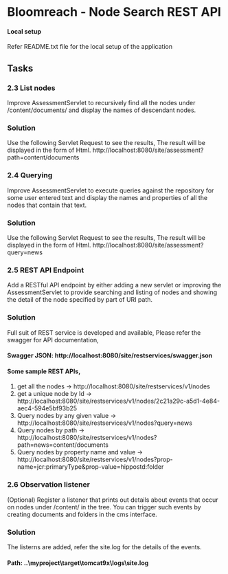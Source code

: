 
# Bloomreach - Node Search REST API

#### Local setup
Refer README.txt file for the local setup of the application

## Tasks
### 2.3 List nodes
Improve AssessmentServlet to recursively find all the nodes under /content/documents/ and
display the names of descendant nodes.

### Solution
Use the following Servlet Request to see the results, The result will be displayed in the form of Html.
http://localhost:8080/site/assessment?path=content/documents

### 2.4 Querying
Improve AssessmentServlet to execute queries against the repository for some user entered text
and display the names and properties of all the nodes that contain that text.

### Solution
Use the following Servlet Request to see the results, The result will be displayed in the form of Html.
http://localhost:8080/site/assessment?query=news

### 2.5 REST API Endpoint
Add a RESTful API endpoint by either adding a new servlet or improving the AssessmentServlet to
provide searching and listing of nodes and showing the detail of the node specified by part of URI
path.
### Solution
Full suit of REST service is developed and available, Please refer the swagger for API documentation,
#### Swagger JSON: http://localhost:8080/site/restservices/swagger.json
#### Some sample REST APIs,
1. get all the nodes -> http://localhost:8080/site/restservices/v1/nodes
2. get a unique node by Id -> http://localhost:8080/site/restservices/v1/nodes/2c21a29c-a5d1-4e84-aec4-594e5bf93b25
3. Query nodes by any given value -> http://localhost:8080/site/restservices/v1/nodes?query=news
4. Query nodes by path -> http://localhost:8080/site/restservices/v1/nodes?path=news=content/documents
5. Query nodes by property name and value -> http://localhost:8080/site/restservices/v1/nodes?prop-name=jcr:primaryType&prop-value=hippostd:folder

### 2.6 Observation listener
(Optional) Register a listener that prints out details about events that occur on nodes under
/content/ in the tree. You can trigger such events by creating documents and folders in the cms
interface.
### Solution
The listerns are added, refer the site.log for the details of the events.
#### Path: ..\myproject\target\tomcat9x\logs\site.log

